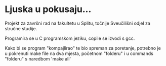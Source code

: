 # Ljuska u pokusaju...

Projekt za završni rad na fakultetu u Splitu, točnije Sveučilišni odjel za stručne studije.

Programira se u C programskom jeziku, copile se izvodi s gcc.

Kako bi se program "kompajlirao" te bio spreman za poretanje, potrebno je u pokrenuti make file na dva mjesta,
početnom "folderu" i u commands "folderu" s naredbom 'make all'